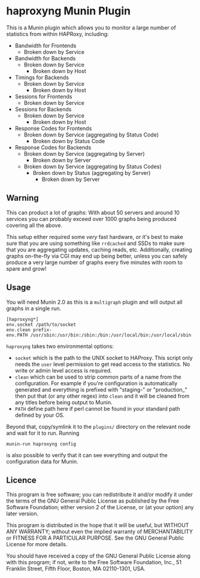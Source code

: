 # haproxyng Munin Plugin

This is a Munin plugin which allows you to monitor a large number of statistics
from within HAPRoxy, including:

  * Bandwidth for Frontends
      * Broken down by Service
  * Bandwidth for Backends
      * Broken down by Service
          * Broken down by Host
  * Timings for Backends
      * Broken down by Service
          * Broken down by Host
  * Sessions for Frontends
      * Broken down by Service
  * Sessions for Backends
      * Broken down by Service
          * Broken down by Host
  * Response Codes for Frontends
      * Broken down by Service (aggregating by Status Code)
          * Broken down by Status Code
  * Response Codes for Backends
      * Broken down by Service (aggregating by Server)
          * Broken down by Server
      * Broken down by Service (aggregating by Status Codes)
          * Broken down by Status (aggregating by Server)
              * Broken down by Server

## Warning

This can product a lot of graphs: With about 50 servers and around 10 services
you can probably exceed over 1000 graphs being produced covering all the above.

This setup either required some *very* fast hardware, or it's best to make sure
that you are using something like `rrdcached` and SSDs to make sure that you
are aggregating updates, caching reads, etc. Additionally, creating graphs
on-the-fly via CGI may end up being better, unless you can safely produce a very
large number of graphs every five minutes with room to spare and grow!

## Usage

You will need Munin 2.0 as this is a `multigraph` plugin and will output all
graphs in a single run.

```
[haproxyng*]
env.socket /path/to/socket
env.clean prefix-
env.PATH /usr/sbin:/usr/bin:/sbin:/bin:/usr/local/bin:/usr/local/sbin
```

`haproxyng` takes two environmental options:

  * `socket` which is the path to the UNIX socket to HAProxy. This script only
    needs the `user` level permission to get read access to the statistics. No
    write or admin level access is required.
  * `clean` which can be used to strip common parts of a name from the
    configuration. For example if you're configuration is automatically
    generated and everything is prefixed with "staging-" or "production_" then
    put that (or any other regex) into `clean` and it will be cleaned from any
    titles before being output to Munin.
  * `PATH` define path here if perl cannot be found in your standard path defined
    by your OS.

Beyond that, copy/symlink it to the `plugins/` directory on the relevant node
and wait for it to run. Running

    munin-run haproxyng config

is also possible to verify that it can see everything and output the
configuration data for Munin.

## Licence

This program is free software; you can redistribute it and/or
modify it under the terms of the GNU General Public License
as published by the Free Software Foundation; either version 2
of the License, or (at your option) any later version.

This program is distributed in the hope that it will be useful,
but WITHOUT ANY WARRANTY; without even the implied warranty of
MERCHANTABILITY or FITNESS FOR A PARTICULAR PURPOSE.  See the
GNU General Public License for more details.

You should have received a copy of the GNU General Public License
along with this program; if not, write to the Free Software
Foundation, Inc., 51 Franklin Street, Fifth Floor, Boston, MA  02110-1301, USA.
